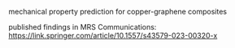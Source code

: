 mechanical property prediction for copper-graphene composites

published findings in MRS Communications: https://link.springer.com/article/10.1557/s43579-023-00320-x
